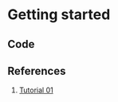 # Getting started

## Code


## References

1. [Tutorial 01](https://www.youtube.com/watch?v=_JG4b7E_6-E&list=PL0A750AC6626E5EFA)
